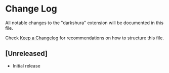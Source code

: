 # Change Log

All notable changes to the "darkshura" extension will be documented in this file.

Check [Keep a Changelog](http://keepachangelog.com/) for recommendations on how to structure this file.

## [Unreleased]

- Initial release

